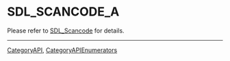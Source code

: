 # SDL_SCANCODE_A

Please refer to [SDL_Scancode](SDL_Scancode) for details.

----
[CategoryAPI](CategoryAPI), [CategoryAPIEnumerators](CategoryAPIEnumerators)

